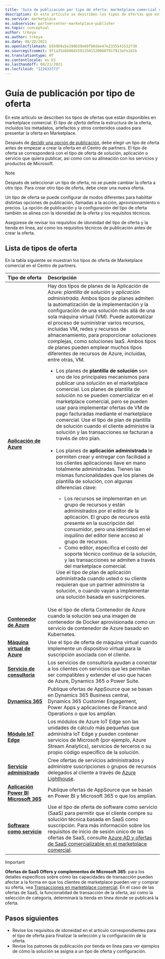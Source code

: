 ```yaml
---
title: 'Guía de publicación por tipo de oferta: marketplace comercial de Microsoft'
description: En este artículo se describen los tipos de ofertas que están disponibles en el marketplace comercial de Microsoft (Azure Marketplace).
ms.service: marketplace
ms.subservice: partnercenter-marketplace-publisher
ms.topic: conceptual
author: trkeya
ms.author: trkeya
ms.date: 08/20/2021
ms.openlocfilehash: b5b969a5e390b59e60fb0dee47e2335541532730
ms.sourcegitcommit: 9f1a35d4b90d159235015200607917913afe2d1b
ms.translationtype: HT
ms.contentlocale: es-ES
ms.lasthandoff: 08/21/2021
ms.locfileid: "122633773"
---
```

# <a name="publishing-guide-by-offer-type"></a>Guía de publicación por tipo de oferta

En este artículo se describen los tipos de ofertas que están disponibles en marketplace comercial. El *tipo de oferta* define la estructura de la oferta, incluidos los metadatos, artefactos y otros contenidos usados para presentar la oferta en Marketplace.

Después de [decidir una opción de publicación](determine-your-listing-type.md), debe elegir un tipo de oferta antes de empezar a crear la oferta en el Centro de partners. El tipo de oferta se corresponderá con el tipo de oferta de solución, aplicación o servicio que quiera publicar, así como con su alineación con los servicios y productos de Microsoft.

> [!NOTE]
> Después de seleccionar un tipo de oferta, no se puede cambiar la oferta a otro tipo. Para crear otro tipo de oferta, debe crear una nueva oferta.

Un tipo de oferta se puede configurar de modos diferentes para habilitar distintas opciones de publicación, llamadas a la acción, aprovisionamiento o precios. La opción de publicación y la configuración del tipo de oferta también se alinea con la idoneidad de la oferta y los requisitos técnicos.

Asegúrese de revisar los requisitos de idoneidad del tipo de oferta y la tienda en línea, así como los requisitos técnicos de publicación antes de crear la oferta.

## <a name="list-of-offer-types"></a>Lista de tipos de oferta

En la tabla siguiente se muestran los tipos de oferta de Marketplace comercial en el Centro de partners.

| **Tipo de oferta**    | **Descripción**  |
| :------------------- | :-------------------|
| [**Aplicación de Azure**](plan-azure-application-offer.md) | Hay dos tipos de planes de la Aplicación de Azure: _plantilla de solución_ y _aplicación administrada_. Ambos tipos de planes admiten la automatización de la implementación y la configuración de una solución más allá de una sola máquina virtual (VM). Puede automatizar el proceso de suministrar varios recursos, incluidas VM, redes y recursos de almacenamiento, para proporcionar soluciones complejas, como soluciones IaaS. Ambos tipos de planes pueden emplear muchos tipos diferentes de recursos de Azure, incluidas, entre otras, VM.<ul><li>Los planes de **plantilla de solución** son uno de los principales mecanismos para publicar una solución en el marketplace comercial. Los planes de plantilla de solución no se pueden comercializar en el marketplace comercial, pero se pueden usar para implementar ofertas de VM de pago facturadas mediante el marketplace comercial. Use el tipo de plan de plantilla de solución cuando el cliente administre la solución y las transacciones se facturan a través de otro plan.</li><br><li>Los planes de **aplicación administrada** le permiten crear y entregar con facilidad a los clientes aplicaciones llave en mano totalmente administradas. Tienen las mismas funcionalidades que los planes de plantilla de solución, con algunas diferencias clave:</li><ul><li> Los recursos se implementan en un grupo de recursos y están administrados por el editor de la aplicación. El grupo de recursos está presente en la suscripción del consumidor, pero una identidad en el inquilino del editor tiene acceso al grupo de recursos.</li><li>Como editor, especifica el costo del soporte técnico continuo de la solución, y las transacciones se admiten a través del marketplace comercial.</li></ul>Use el tipo de plan de aplicación administrada cuando usted o su cliente requieran que un partner administre la solución, o cuando vayan a implementar una solución basada en suscripciones.</ul> |
| [**Contenedor de Azure**](marketplace-containers.md) | Use el tipo de oferta Contenedor de Azure cuando la solución sea una imagen de contenedor de Docker aprovisionada como un servicio de contenedor de Azure basado en Kubernetes. |
| [**Máquina virtual de Azure**](marketplace-virtual-machines.md) | Use el tipo de oferta de máquina virtual cuando implemente un dispositivo virtual para la suscripción asociada con el cliente. |
| [**Servicio de consultoría**](./plan-consulting-service-offer.md) | Los servicios de consultoría ayudan a conectar a los clientes con servicios que les permitan ser compatibles y extender el uso que hacen de Azure, Dynamics 365 o Power Suite.|
| [**Dynamics 365**](marketplace-dynamics-365.md) | Publique ofertas de AppSource que se basan en Dynamics 365 Business central, Dynamics 365 Customer Engagement, Power Apps y aplicaciones de Finance and Operations o que los amplían.|
| [**Módulo IoT Edge**](marketplace-iot-edge.md) | Los módulos de Azure IoT Edge son las unidades de cálculo más pequeñas que administra IoT Edge y pueden contener servicios de Microsoft (por ejemplo, Azure Stream Analytics), servicios de terceros o su propio código específico de la solución. |
| [**Servicio administrado**](./plan-managed-service-offer.md) | Cree ofertas de servicios administrados y administre suscripciones o grupos de recursos delegados al cliente a través de [Azure Lighthouse](../lighthouse/overview.md).|
| [**Aplicación Power BI**<br/>**Microsoft 365**](marketplace-dynamics-365.md) | Publique ofertas de AppSource que se basan en Power BI y Microsoft 365 o que los amplían.|
| [**Software como servicio**](plan-saas-offer.md) | Use el tipo de oferta de software como servicio (SaaS) para permitir que el cliente compre su solución técnica basada en SaaS como suscripción. Para más información sobre los requisitos de inicio de sesión único de las ofertas de SaaS, consulte [Azure AD y ofertas de SaaS comercializable en el marketplace comercial](azure-ad-saas.md). |

> [!IMPORTANT]
> **Ofertas de SaaS Offers y complementos de Microsoft 365**: para los detalles específicos sobre cómo las capacidades de transacción pueden afectar a la forma en que los clientes de marketplace pueden ver y comprar su oferta, vea [Transacciones en marketplace comercial](marketplace-commercial-transaction-capabilities-and-considerations.md). En el caso de las ofertas de SaaS, la funcionalidad de transacción de la oferta, así como la selección de categoría, determinará la tienda en línea donde se publicará la oferta.

## <a name="next-steps"></a>Pasos siguientes

- Revise los requisitos de idoneidad en el artículo correspondientes para el tipo de oferta para finalizar la selección y la configuración de la oferta.
- Revise los patrones de publicación por tienda en línea para ver ejemplos de cómo la solución se asigna a un tipo de oferta y configuración.
